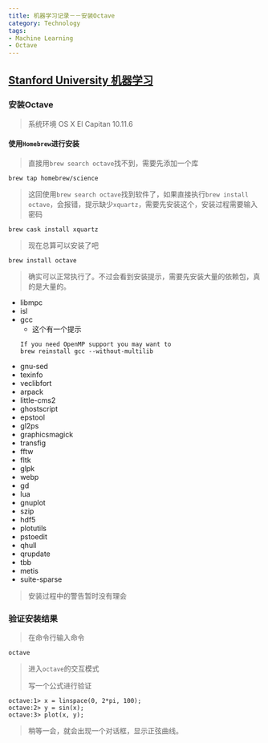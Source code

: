 ```yaml
---
title: 机器学习记录－－安装Octave
category: Technology
tags:
- Machine Learning
- Octave
---
```


## [Stanford University 机器学习](https://www.coursera.org/learn/machine-learning/home/welcome)

### 安装Octave

> 系统环境 OS X El Capitan 10.11.6

<!-- more -->

#### 使用``Homebrew``进行安装

> 直接用``brew search octave``找不到，需要先添加一个库

```shell
brew tap homebrew/science
```
	
> 这回使用``brew search octave``找到软件了，如果直接执行``brew install octave``，会报错，提示缺少``xquartz``，需要先安装这个，安装过程需要输入密码

```shell
brew cask install xquartz
```

> 现在总算可以安装了吧

```shell
brew install octave
```

> 确实可以正常执行了。不过会看到安装提示，需要先安装大量的依赖包，真的是大量的。
> 
- libmpc
- isl
- gcc
	- 这个有一个提示
	```
	If you need OpenMP support you may want to
  	brew reinstall gcc --without-multilib
	```
- gnu-sed
- texinfo
- veclibfort
- arpack
- little-cms2
- ghostscript
- epstool
- gl2ps
- graphicsmagick
- transfig
- fftw
- fltk
- glpk
- webp
- gd
- lua
- gnuplot
- szip
- hdf5
- plotutils
- pstoedit
- qhull
- qrupdate
- tbb
- metis
- suite-sparse

> 安装过程中的警告暂时没有理会

### 验证安装结果

> 在命令行输入命令

```shell
octave
```

> 进入``octave``的交互模式
> 
> 写一个公式进行验证

```
octave:1> x = linspace(0, 2*pi, 100);
octave:2> y = sin(x);
octave:3> plot(x, y);
```

> 稍等一会，就会出现一个对话框，显示正弦曲线。